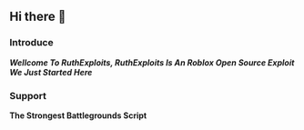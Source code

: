 ## Hi there 👋
### Introduce
***Wellcome To RuthExploits, RuthExploits Is An Roblox Open Source Exploit We Just Started Here***

### Support
**The Strongest Battlegrounds Script**

